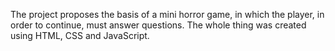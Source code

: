 The project proposes the basis of a mini horror game, in which the player, in order to continue, must answer questions. The whole thing was created using HTML, CSS and JavaScript.

